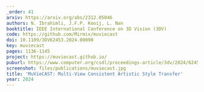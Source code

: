```yaml
---
_order: 41
arxiv: https://arxiv.org/abs/2312.05046
authors: N. Ibrahimli, J.F.P. Kooij, L. Nan
booktitle: IEEE International Conference on 3D Vision (3DV)
code: https://github.com/Mirmix/muviecast
doi: 10.1109/3DV62453.2024.00090
key: muviecast
pages: 1136-1145
project: https://muviecast.github.io/
puburl: https://www.computer.org/csdl/proceedings-article/3dv/2024/624500b136/1XIqHDD2x56
screenshot: files/publications/muviecast.jpg
title: 'MuVieCAST: Multi-View Consistent Artistic Style Transfer'
year: 2024
---
```


